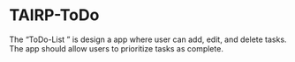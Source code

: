# TAIRP-ToDo
The “ToDo-List ” is design a app where user can add, edit, and delete tasks. The app should allow users to prioritize tasks as complete. 
